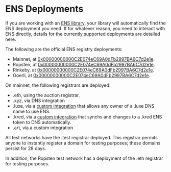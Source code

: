 # ENS Deployments

If you are working with an [ENS library](dapp-developer-guide/ens-libraries.md), your library will automatically find the ENS deployment you need. If for whatever reason, you need to interact with ENS directly, details for the currently supported deployments are detailed here.

The following are the official ENS registry deployments:

* Mainnet, at [0x00000000000C2E074eC69A0dFb2997BA6C7d2e1e](https://etherscan.io/address/0x00000000000C2E074eC69A0dFb2997BA6C7d2e1e#code).
* Ropsten, at [0x00000000000C2E074eC69A0dFb2997BA6C7d2e1e](https://ropsten.etherscan.io/address/0x00000000000C2E074eC69A0dFb2997BA6C7d2e1e).
* Rinkeby, at [0x00000000000C2E074eC69A0dFb2997BA6C7d2e1e](https://rinkeby.etherscan.io/address/0x00000000000C2E074eC69A0dFb2997BA6C7d2e1e).
* Goerli, at [0x00000000000C2E074eC69A0dFb2997BA6C7d2e1e](https://goerli.etherscan.io/address/0x00000000000C2E074eC69A0dFb2997BA6C7d2e1e).

On mainnet, the following registrars are deployed:

* .eth, using the auction registrar.
* .xyz, via DNS integration
* .luxe, via a [custom integration](http://join.luxe/) that allows any owner of a .luxe DNS name to use ENS.
* .kred, via a [custom integration](http://domains.kred/) that synchs and changes to a .kred ENS token to DNS automatically.
* .art, via a custom integration

All test networks have the .test registrar deployed. This registrar permits anyone to instantly register a domain for testing purposes; these domains persist for 28 days.

In addition, the Ropsten test network has a deployment of the .eth registrar for testing purposes.

